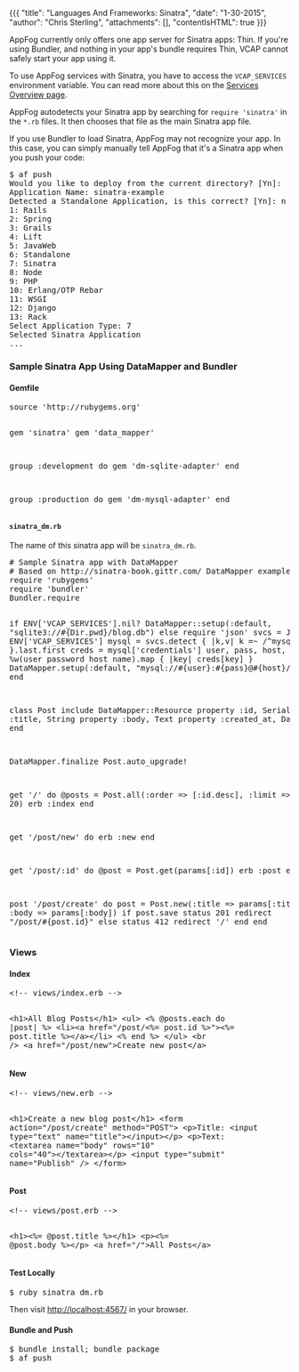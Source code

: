 {{{
  "title": "Languages And Frameworks: Sinatra",
  "date": "1-30-2015",
  "author": "Chris Sterling",
  "attachments": [],
  "contentIsHTML": true
}}}

<p>AppFog currently only offers one app server for Sinatra apps: Thin. If you're using Bundler, and nothing in your app's bundle requires Thin, VCAP cannot safely start your app using it.</p>
<p>To use AppFog services with Sinatra, you have to access the <code>VCAP_SERVICES</code> environment variable. You can read more about this on the <a href="/services/overview">Services Overview page</a>.</p>
<p>AppFog autodetects your Sinatra app by searching for <code>require 'sinatra'</code> in the <code>*.rb</code> files. It then chooses that file as the main Sinatra app file.</p>
<p>If you use Bundler to load Sinatra, AppFog may not recognize your app. In this case, you can simply manually tell AppFog that it's a Sinatra app when you push your code:</p>
<pre>$ af push
Would you like to deploy from the current directory? [Yn]:
Application Name: sinatra-example
Detected a Standalone Application, is this correct? [Yn]: n
1: Rails
2: Spring
3: Grails
4: Lift
5: JavaWeb
6: Standalone
7: Sinatra
8: Node
9: PHP
10: Erlang/OTP Rebar
11: WSGI
12: Django
13: Rack
Select Application Type: 7
Selected Sinatra Application
...
</pre>
<p><!--- You can put a comment in your app’s main file like this:</p>

<pre># require 'sinatra'   # required for framework detection in AppFog...
require 'rubygems'
require 'bundler'
Bundler.require
...
</pre>

<p>---></p>
<h3>Sample Sinatra App Using DataMapper and Bundler</h3>
<h4>Gemfile</h4>
<pre>source 'http://rubygems.org'

gem 'sinatra'
gem 'data_mapper'

group :development do
    gem 'dm-sqlite-adapter'
end

group :production do
    gem 'dm-mysql-adapter'
end
</pre>
<h4><code>sinatra_dm.rb</code></h4>
<p>The name of this sinatra app will be <code>sinatra_dm.rb</code>.</p>
<p><!--- Note the commented out require of sinatra, which is necessary for proper detection of the app’s main file. ---></p>
<p><!---    # require 'sinatra'   # required for framework detection in AppFog. ---></p>
<pre># Sample Sinatra app with DataMapper
# Based on http://sinatra-book.gittr.com/ DataMapper example
require 'rubygems'
require 'bundler'
Bundler.require

if ENV['VCAP_SERVICES'].nil?
    DataMapper::setup(:default, "sqlite3://#{Dir.pwd}/blog.db")
else
    require 'json'
    svcs = JSON.parse ENV['VCAP_SERVICES']
    mysql = svcs.detect { |k,v| k =~ /^mysql/ }.last.first
    creds = mysql['credentials']
    user, pass, host, name = %w(user password host name).map { |key| creds[key] }
    DataMapper.setup(:default, "mysql://#{user}:#{pass}@#{host}/#{name}")
end

class Post
    include DataMapper::Resource
    property :id, Serial
    property :title, String
    property :body, Text
    property :created_at, DateTime
end

DataMapper.finalize
Post.auto_upgrade!

get '/' do
    @posts = Post.all(:order =&gt; [:id.desc], :limit =&gt; 20)
    erb :index
end

get '/post/new' do
    erb :new
end

get '/post/:id' do
    @post = Post.get(params[:id])
    erb :post
end

post '/post/create' do
    post = Post.new(:title =&gt; params[:title], :body =&gt; params[:body])
    if post.save
        status 201
        redirect "/post/#{post.id}"
    else
        status 412
        redirect '/'
    end
end
</pre>
<h3>Views</h3>
<h4>Index</h4>
<pre>&lt;!-- views/index.erb --&gt;

&lt;h1&gt;All Blog Posts&lt;/h1&gt;
&lt;ul&gt;
    &lt;% @posts.each do |post| %&gt;
        &lt;li&gt;&lt;a href="/post/&lt;%= post.id %&gt;"&gt;&lt;%= post.title %&gt;&lt;/a&gt;&lt;/li&gt;
    &lt;% end %&gt;
&lt;/ul&gt;
&lt;br /&gt;
&lt;a href="/post/new"&gt;Create new post&lt;/a&gt;
</pre>
<h4>New</h4>
<pre>&lt;!-- views/new.erb --&gt;

&lt;h1&gt;Create a new blog post&lt;/h1&gt;
&lt;form action="/post/create" method="POST"&gt;
    &lt;p&gt;Title: &lt;input type="text" name="title"&gt;&lt;/input&gt;&lt;/p&gt;
    &lt;p&gt;Text: &lt;textarea name="body" rows="10" cols="40"&gt;&lt;/textarea&gt;&lt;/p&gt;
    &lt;input type="submit" name="Publish" /&gt;
&lt;/form&gt;
</pre>
<h4>Post</h4>
<pre>&lt;!-- views/post.erb --&gt;

&lt;h1&gt;&lt;%= @post.title %&gt;&lt;/h1&gt;
&lt;p&gt;&lt;%= @post.body %&gt;&lt;/p&gt;
&lt;a href="/"&gt;All Posts&lt;/a&gt;
</pre>
<h4>Test Locally</h4>
<pre>$ ruby sinatra_dm.rb
</pre>
<p>Then visit <a href="http://localhost:4567/">http://localhost:4567/</a> in your browser.</p>
<h4>Bundle and Push</h4>
<pre>$ bundle install; bundle package
$ af push
</pre>
